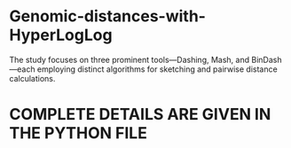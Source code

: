 # Genomic-distances-with-HyperLogLog
The study focuses on three prominent tools—Dashing, Mash, and BinDash—each employing distinct algorithms for sketching and pairwise distance calculations.
# COMPLETE DETAILS ARE GIVEN IN THE PYTHON FILE
